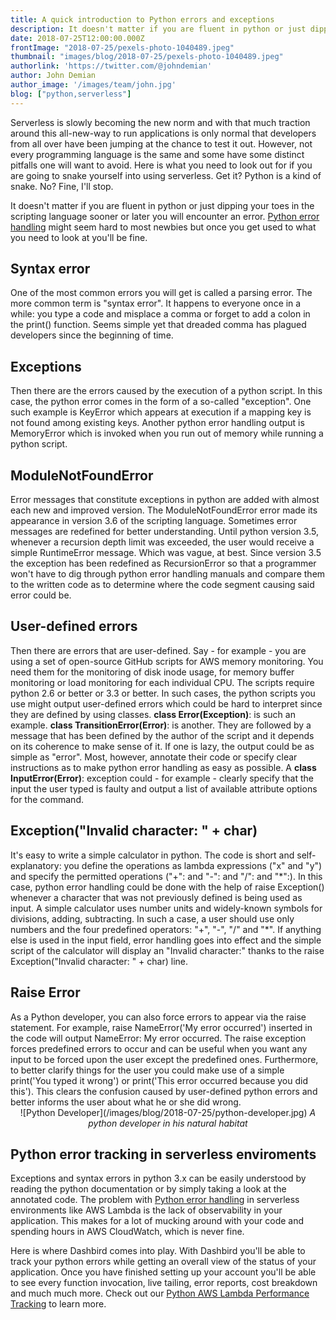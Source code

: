 ```yaml
---
title: A quick introduction to Python errors and exceptions
description: It doesn't matter if you are fluent in python or just dipping your toes in the scripting language sooner or later you will encounter an error. Here's what you do
date: 2018-07-25T12:00:00.000Z
frontImage: "2018-07-25/pexels-photo-1040489.jpeg"
thumbnail: "images/blog/2018-07-25/pexels-photo-1040489.jpeg"
authorlink: 'https://twitter.com/@johndemian'
author: John Demian
author_image: '/images/team/john.jpg'
blog: ["python,serverless"]
---
```

Serverless is slowly becoming the new norm and with that much traction around this all-new-way to run applications is only normal that developers from all over have been jumping at the chance to test it out. However, not every programming language is the same and some have some distinct pitfalls one will want to avoid. Here is what you need to look out for if you are going to snake yourself into using serverless. Get it? Python is a kind of snake. No? Fine, I'll stop.

It doesn't matter if you are fluent in python or just dipping your toes in the scripting language sooner or later you will encounter an error. <a href="https://dashbird.io/python-lambda-optimization-error-handling/">Python error handling</a> might seem hard to most newbies but once you get used to what you need to look at you'll be fine. 

<h2>Syntax error</h2>
One of the most common errors you will get is called a parsing error. The more common term is "syntax error". It happens to everyone once in a while: you type a code and misplace a comma or forget to add a colon in the print() function. Seems simple yet that dreaded comma has plagued developers since the beginning of time.

<h2>Exceptions</h2>
Then there are the errors caused by the execution of a python script. In this case, the python error comes in the form of a so-called "exception". One such example is KeyError which appears at execution if a mapping key is not found among existing keys. Another python error handling output is MemoryError which is invoked when you run out of memory while running a python script.

<h2>ModuleNotFoundError </h2>
Error messages that constitute exceptions in python are added with almost each new and improved version. The ModuleNotFoundError error made its appearance in version 3.6 of the scripting language. Sometimes error messages are redefined for better understanding. Until python version 3.5, whenever a recursion depth limit was exceeded, the user would receive a simple RuntimeError message. Which was vague, at best. Since version 3.5 the exception has been redefined as RecursionError so that a programmer won't have to dig through python error handling manuals and compare them to the written code as to determine where the code segment causing said error could be.

<h2>User-defined errors</h2>
Then there are errors that are user-defined. Say - for example - you are using a set of open-source GitHub scripts for AWS memory monitoring. You need them for the monitoring of disk inode usage, for memory buffer monitoring or load monitoring for each individual CPU. The scripts require python 2.6 or better or 3.3 or better. In such cases, the python scripts you use might output user-defined errors which could be hard to interpret since they are defined by using classes. <strong>class Error(Exception)</strong>: is such an example. <strong>class TransitionError(Error)</strong>: is another. They are followed by a message that has been defined by the author of the script and it depends on its coherence to make sense of it. If one is lazy, the output could be as simple as "error". Most, however, annotate their code or specify clear instructions as to make python error handling as easy as possible. A <strong>class InputError(Error)</strong>: exception could - for example - clearly specify that the input the user typed is faulty and output a list of available attribute options for the command.

<h2>Exception("Invalid character: " + char)</h2>
It's easy to write a simple calculator in python. The code is short and self-explanatory: you define the operations as lambda expressions ("x" and "y") and specify the permitted operations ("+": and "-": and "/": and "*":). In this case, python error handling could be done with the help of raise Exception() whenever a character that was not previously defined is being used as input. 
A simple calculator uses number units and widely-known symbols for divisions, adding, subtracting. In such a case, a user should use only numbers and the four predefined operators: "+", "-", "/" and "*". If anything else is used in the input field, error handling goes into effect and the simple script of the calculator will display an "Invalid character:" thanks to the raise Exception("Invalid character: " + char) line.

<h2>Raise Error</h2>
As a Python developer, you can also force errors to appear via the raise statement. For example, raise NameError('My error occurred') inserted in the code will output NameError: My error occurred. The raise exception forces predefined errors to occur and can be useful when you want any input to be forced upon the user except the predefined ones. Furthermore, to better clarify things for the user you could make use of a simple print('You typed it wrong') or print('This error occurred because you did this'). This clears the confusion caused by user-defined python errors and better informs the user about what he or she did wrong.

<center>![Python Developer](/images/blog/2018-07-25/python-developer.jpg)
<i>A python developer in his natural habitat</i></center>

<h2>Python error tracking in serverless enviroments</h2>
Exceptions and syntax errors in python 3.x can be easily understood by reading the python documentation or by simply taking a look at the annotated code.  The problem with <a href="https://dashbird.io/python-lambda-optimization-error-handling/">Python error handling</a> in serverless environments like AWS Lambda is the lack of observability in your application. This makes for a lot of mucking around with your code and spending hours in AWS CloudWatch, which is never fine. 

Here is where Dashbird comes into play. With Dashbird you'll be able to track your python errors while getting an overall view of the status of your application. Once you have finished setting up your account you'll be able to see every function invocation, live tailing, error reports, cost breakdown and much much more. Check out our [Python AWS Lambda Performance Tracking](https://dashbird.io/python-lambda-performance-tracking/) to learn more.